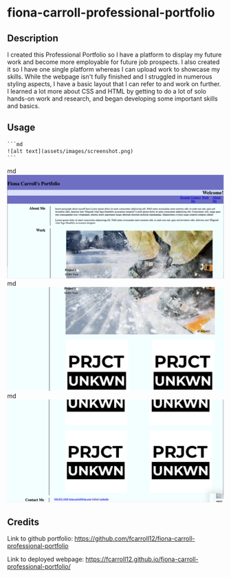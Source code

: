 # fiona-carroll-professional-portfolio
## Description


I created this Professional Portfolio so I have a platform to display my future work and become more employable for future job prospects. I also created it so I have one single platform whereas I can upload work to showcase my skills. While the webpage isn't fully finished and I struggled in numerous styling aspects, I have a basic layout that I can refer to and work on further. I learned a lot more about CSS and HTML by getting to do a lot of solo hands-on work and research, and began developing some important skills and basics. 


## Usage

    ```md
    ![alt text](assets/images/screenshot.png)
    ```
md
![alt text](./assets/Images/screenshot1.png)
md
![alt text](./assets/Images/screenshot2.png)
md
![alt text](./assets/Images/screenshot3.png)
## Credits

Link to github portfolio: https://github.com/fcarroll12/fiona-carroll-professional-portfolio

Link to deployed webpage: https://fcarroll12.github.io/fiona-carroll-professional-portfolio/

